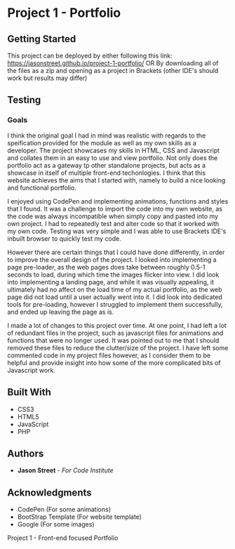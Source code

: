 # Project 1 - Portfolio



## Getting Started

This project can be deployed by either following this link: https://jasonstreet.github.io/project-1-portfolio/
OR
By downloading all of the files as a zip and opening as a project in Brackets (other IDE's should work but results may differ)

## Testing


### Goals

I think the original goal I had in mind was realistic with regards to the speification provided for the module as well as my own skills as a developer. The project showcases my skills in HTML, CSS and Javascript and collates them in an easy to use and view portfolio. Not only does the portfolio act as a gateway tp other standalone projects, but acts as a showcase in itself of multiple front-end techonlogies. I think that this website achieves the aims that I started with, namely to build a nice looking and functional portfolio.

I enjoyed using CodePen and implementing animations, functions and styles that I found. It was a challenge to import the code into my own website, as the code was always incompatible when simply copy and pasted into my own project. I had to repeatedly test and alter code so that it worked with my own code. Testing was very simple and I was able to use Brackets IDE's inbuilt browser to quickly test my code.

However there are certain things that I could have done differently, in order to improve the overall design of the project. I looked into implementing a page pre-loader, as the web pages does take between roughly 0.5-1 seconds to load, during which time the images flicker into view. I did look into implementing a landing page, and while it was visually appealing, it ultimately had no affect on the load time of my actual portfolio, as the web page did not load until a user actually went into it. I did look into dedicated tools for pre-loading, however I struggled to implement them successfully, and ended up leaving the page as is.

I made a lot of changes to this project over time. At one point, I had left a lot of redundant files in the project, such as javascript files for animations and functions that were no longer used. It was pointed out to me that I should removed these files to reduce the clutter/size of the project. I have left some commented code in my project files however, as I consider them to be helpful and provide insight into how some of the more complicated bits of Javascript work.

## Built With

* CSS3
* HTML5
* JavaScript
* PHP

## Authors

* **Jason Street** - *For Code Institute*


## Acknowledgments

* CodePen (For some animations)
* BootStrap Template (For website template)
* Google (For some images)



Project 1 - Front-end focused Portfolio


